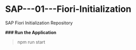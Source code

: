 # SAP---01---Fiori-Initialization
SAP Fiori Initialization Repository

**### Run the Application**

> npm run start

